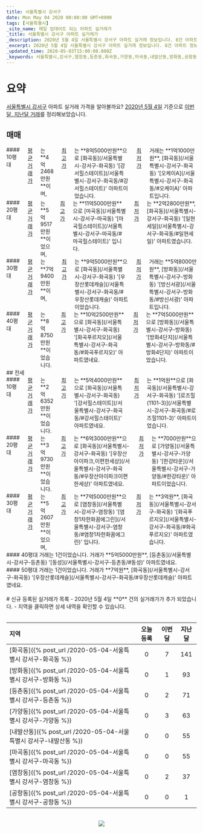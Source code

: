 ```yaml
---
title: 서울특별시 강서구
date: Mon May 04 2020 00:00:00 GMT+0900
tags: [서울특별시]
_site_name: 매일 업데이트 되는 아파트 실거래가
_title: 서울특별시 강서구 아파트 실거래가
_description: 2020년 5월 4일 서울특별시 강서구 아파트 실거래 정보입니다. 8건 아파트 정보가 있습니다.
_excerpt: 2020년 5월 4일 서울특별시 강서구 아파트 실거래 정보입니다. 8건 아파트 정보가 있습니다.
_updated_time: 2020-05-03T15:00:00.000Z
_keywords: 서울특별시,강서구,염창동,등촌동,화곡동,가양동,마곡동,내발산동,방화동,공항동
---
```



# 요약
<ins>서울특별시 강서구</ins> 아파트 실거래 가격을 알아볼까요? <ins>2020년 5월 4일</ins> 기준으로 <ins>이번달, 지난달 거래</ins>를 정리해보았습니다.

## 매매
<div class="container">
<div class="six columns" markdown="1">
#### 10평대
<ins>평균 거래가</ins>는 **4억2468만원**이며, <ins>최고가</ins>는 **8억5000만원**으로 [화곡동](/서울특별시-강서구-화곡동) '[강서힐스테이트](/서울특별시-강서구-화곡동/#강서힐스테이트)' 아파트이었습니다. <ins>최저가</ins> 거래는 **1억1000만원**, [화곡동](/서울특별시-강서구-화곡동) '[오케이A](/서울특별시-강서구-화곡동/#오케이A)' 아파트입니다.
</div>
<div class="six columns" markdown="1">
#### 20평대
<ins>평균 거래가</ins>는 **5억9517만원**이었으며, <ins>최고가</ins>는 **11억5000만원**으로 [마곡동](/서울특별시-강서구-마곡동) '[마곡힐스테이트](/서울특별시-강서구-마곡동/#마곡힐스테이트)' 입니다. <ins>최저가</ins>는 **2억2800만원**, [화곡동](/서울특별시-강서구-화곡동) '[일현세일](/서울특별시-강서구-화곡동/#일현세일)' 아파트였습니다.
</div>
</div>
<div class="container">
<div class="six columns" markdown="1">
#### 30평대
<ins>평균 거래가</ins>는 **7억9400만원**이며, <ins>최고가</ins>는 **9억5000만원**으로 [화곡동](/서울특별시-강서구-화곡동) '[우장산롯데캐슬](/서울특별시-강서구-화곡동/#우장산롯데캐슬)' 아파트이었습니다. <ins>최저가</ins> 거래는 **5억8000만원**, [방화동](/서울특별시-강서구-방화동) '[방신서광](/서울특별시-강서구-방화동/#방신서광)' 아파트입니다.
</div>
<div class="six columns" markdown="1">
#### 40평대
<ins>평균 거래가</ins>는 **8억8750만원**이었습니다. <ins>최고가</ins>는 **10억2500만원**으로 [화곡동](/서울특별시-강서구-화곡동) '[화곡푸르지오](/서울특별시-강서구-화곡동/#화곡푸르지오)' 아파트였네요. <ins>최저가</ins>는 **7억5000만원**으로 [방화동](/서울특별시-강서구-방화동) '[방화4단지](/서울특별시-강서구-방화동/#방화4단지)' 아파트이었습니다.
</div>
</div>
## 전세
<div class="container">
<div class="six columns" markdown="1">
#### 10평대
<ins>평균 거래가</ins>는 **2억6352만원**이었습니다. <ins>최고가</ins>는 **5억4000만원**으로 [화곡동](/서울특별시-강서구-화곡동) '[강서힐스테이트](/서울특별시-강서구-화곡동/#강서힐스테이트)' 아파트였네요. <ins>최저가</ins>는 **1억원**으로 [화곡동](/서울특별시-강서구-화곡동) '[로즈힐(1101-3)](/서울특별시-강서구-화곡동/#로즈힐1101-3)' 아파트이었습니다.
</div>
<div class="six columns" markdown="1">
#### 20평대
<ins>평균 거래가</ins>는 **3억9730만원**이었습니다. <ins>최고가</ins>는 **6억3000만원**으로 [화곡동](/서울특별시-강서구-화곡동) '[우장산아이파크,이편한세상](/서울특별시-강서구-화곡동/#우장산아이파크이편한세상)' 아파트였네요. <ins>최저가</ins>는 **7000만원**으로 [가양동](/서울특별시-강서구-가양동) '[한강타운](/서울특별시-강서구-가양동/#한강타운)' 아파트이었습니다.
</div>
</div>
<div class="container">
<div class="six columns" markdown="1">
#### 30평대
<ins>평균 거래가</ins>는 **5억2607만원**이었으며, <ins>최고가</ins>는 **7억5000만원**으로 [염창동](/서울특별시-강서구-염창동) '[염창1차한화꿈에그린](/서울특별시-강서구-염창동/#염창1차한화꿈에그린)' 입니다. <ins>최저가</ins>는 **3억원**, [화곡동](/서울특별시-강서구-화곡동) '[화곡푸르지오](/서울특별시-강서구-화곡동/#화곡푸르지오)' 아파트였습니다.
</div>
<div class="six columns" markdown="1">
#### 40평대
거래는 1건이었습니다. 거래가 **5억5000만원**, [등촌동](/서울특별시-강서구-등촌동) '[동성](/서울특별시-강서구-등촌동/#동성)' 아파트였네요.
</div>
</div>
<div class="container">
<div class="twelve columns" markdown="1">
#### 50평대
거래는 1건이었습니다. 거래가 **7억원**, [화곡동](/서울특별시-강서구-화곡동) '[우장산롯데캐슬](/서울특별시-강서구-화곡동/#우장산롯데캐슬)' 아파트였네요.
</div>
</div>


<br>
# 신규 등록된 실거래가 목록
- 2020년 5월 4일 **0** 건의 실거래가가 추가 되었습니다.
- 지역을 클릭하면 상세 내역을 확인할 수 있습니다.
<br><br>

| 지역 | 오늘 등록 | 이번달 | 지난달 |
|:---|:---:|:---:|:---:|
| [화곡동]({% post_url /2020-05-04-서울특별시 강서구-화곡동 %}) | 0 | 7 | 141|
| [방화동]({% post_url /2020-05-04-서울특별시 강서구-방화동 %}) | 0 | 1 | 93|
| [등촌동]({% post_url /2020-05-04-서울특별시 강서구-등촌동 %}) | 0 | 2 | 71|
| [가양동]({% post_url /2020-05-04-서울특별시 강서구-가양동 %}) | 0 | 3 | 63|
| [내발산동]({% post_url /2020-05-04-서울특별시 강서구-내발산동 %}) | 0 | 0 | 55|
| [마곡동]({% post_url /2020-05-04-서울특별시 강서구-마곡동 %}) | 0 | 0 | 55|
| [염창동]({% post_url /2020-05-04-서울특별시 강서구-염창동 %}) | 0 | 2 | 37|
| [공항동]({% post_url /2020-05-04-서울특별시 강서구-공항동 %}) | 0 | 0 | 1|

<p align="center"><br><img src="https://via.placeholder.com/700x120"><br></p>
